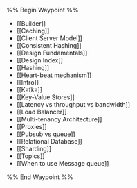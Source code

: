 %% Begin Waypoint %%
- [[Builder]]
- [[Caching]]
- [[Client Server Model]]
- [[Consistent Hashing]]
- [[Design Fundamentals]]
- [[Design Index]]
- [[Hashing]]
- [[Heart-beat mechanism]]
- [[Intro]]
- [[Kafka]]
- [[Key-Value Stores]]
- [[Latency vs throughput vs bandwidth]]
- [[Load Balancer]]
- [[Multi-tenancy Architecture]]
- [[Proxies]]
- [[Pubsub vs queue]]
- [[Relational Database]]
- [[Sharding]]
- [[Topics]]
- [[When to use Message queue]]

%% End Waypoint %%